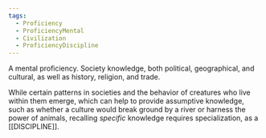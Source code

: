 ```yaml
---
tags:
  - Proficiency
  - ProficiencyMental
  - Civilization
  - ProficiencyDiscipline
---
```

A mental proficiency. Society knowledge, both political, geographical, and cultural, as well as history, religion, and trade.

While certain patterns in societies and the behavior of creatures who live within them emerge, which can help to provide assumptive knowledge, such as whether a culture would break ground by a river or harness the power of animals, recalling *specific* knowledge requires specialization, as a [[DISCIPLINE]].